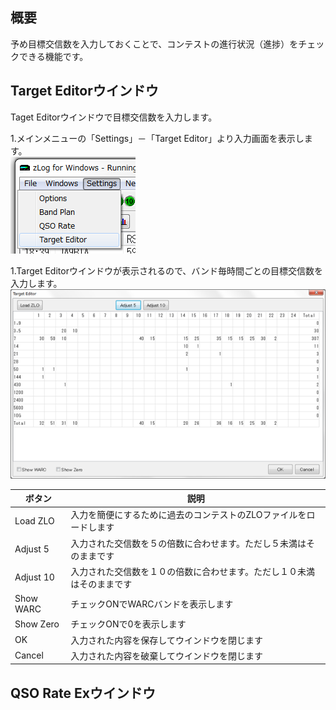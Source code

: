 ## 概要

予め目標交信数を入力しておくことで、コンテストの進行状況（進捗）をチェックできる機能です。  

## Target Editorウインドウ

Taget Editorウインドウで目標交信数を入力します。  

1.メインメニューの「Settings」－「Target Editor」より入力画面を表示します。  
![](https://github.com/jr8ppg/zLog/blob/images/target_editor1.png)

1.Target Editorウインドウが表示されるので、バンド毎時間ごとの目標交信数を入力します。  
![](https://github.com/jr8ppg/zLog/blob/images/target_editor2.png)

|ボタン|説明|
| --- | --- |
|Load ZLO|入力を簡便にするために過去のコンテストのZLOファイルをロードします|
|Adjust 5|入力された交信数を５の倍数に合わせます。ただし５未満はそのままです|
|Adjust 10|入力された交信数を１０の倍数に合わせます。ただし１０未満はそのままです|
|Show WARC|チェックONでWARCバンドを表示します|
|Show Zero|チェックONで0を表示します|
|OK|入力された内容を保存してウインドウを閉じます|
|Cancel|入力された内容を破棄してウインドウを閉じます|


## QSO Rate Exウインドウ